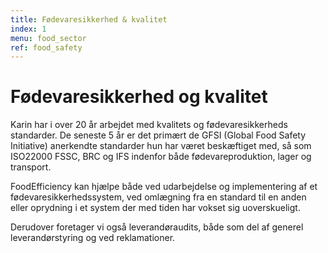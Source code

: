 ```yaml
---
title: Fødevaresikkerhed & kvalitet
index: 1
menu: food_sector
ref: food_safety
---
```


# Fødevaresikkerhed og kvalitet

Karin har i over 20 år arbejdet med kvalitets og fødevaresikkerheds standarder. De seneste 5 år er det primært de GFSI (Global Food Safety Initiative) anerkendte standarder hun har været beskæftiget med, så som ISO22000 FSSC, BRC og IFS indenfor både fødevareproduktion, lager og transport.

FoodEfficiency kan hjælpe både ved udarbejdelse og implementering af et fødevaresikkerhedssystem, ved omlægning fra en standard til en anden eller oprydning i et system der med tiden har vokset sig uoverskueligt. 

Derudover foretager vi også leverandøraudits, både som del af generel leverandørstyring og ved reklamationer. 
